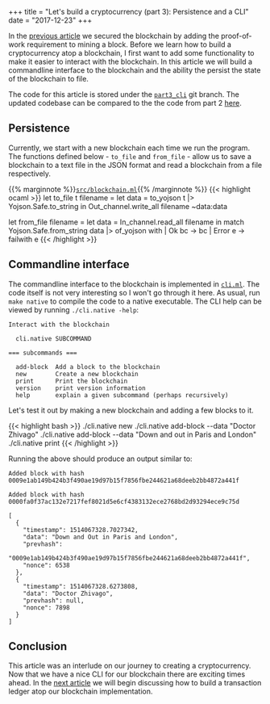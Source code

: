 +++
title = "Let's build a cryptocurrency (part 3): Persistence and a CLI"
date = "2017-12-23"
+++

In the [previous article](../crypto2) we secured the blockchain by adding the proof-of-work
requirement to mining a block. Before we learn how to build
a cryptocurrency atop a blockchain, I first want to add some functionality to make it easier
to interact with the blockchain. In this article we will build a commandline interface to the
blockchain and the ability the persist the state of the blockchain to file.

The code for this article is stored under the
[`part3_cli`](https://github.com/eadanfahey/ORaiml/tree/part3_cli) git branch.
The updated codebase can be compared to the the code from part 2
[here](https://github.com/eadanfahey/ORaiml/compare/part2_pow...part3_cli).

## Persistence

Currently, we start with a new blockchain each time we run the program. The functions
defined below - `to_file` and `from_file` - allow us to save a blockchain to a
text file in the JSON format and read a blockchain from a file respectively.

{{% marginnote %}}[`src/blockchain.ml`](https://github.com/eadanfahey/ORaiml/blob/part3_cli/src/blockchain.ml#L44){{% /marginnote %}}
{{< highlight ocaml >}}
let to_file t filename =
  let data = to_yojson t |> Yojson.Safe.to_string in
  Out_channel.write_all filename ~data:data


let from_file filename =
  let data = In_channel.read_all filename in
  match Yojson.Safe.from_string data |> of_yojson with
  | Ok bc -> bc
  | Error e -> failwith e
{{< /highlight >}}


## Commandline interface

The commandline interface to the blockchain is implemented in 
[`cli.ml`](https://github.com/eadanfahey/ORaiml/blob/part3_cli/src/cli.ml). The code itself is
not very interesting so I won't go through it here. As usual, run `make native` to compile the
code to a native executable. The CLI help can be viewed by running `./cli.native -help`:
```
Interact with the blockchain

  cli.native SUBCOMMAND

=== subcommands ===

  add-block  Add a block to the blockchain
  new        Create a new blockchain
  print      Print the blockchain
  version    print version information
  help       explain a given subcommand (perhaps recursively)
```

Let's test it out by making a new blockchain and adding a few blocks to it.

{{< highlight bash >}}
./cli.native new
./cli.native add-block --data "Doctor Zhivago"
./cli.native add-block --data "Down and out in Paris and London"
./cli.native print
{{< /highlight >}}

Running the above should produce an output similar to:

```
Added block with hash 0009e1ab149b424b3f490ae19d97b15f7856fbe244621a68deeb2bb4872a441f

Added block with hash 0000fa0f37ac132e7217fef8021d5e6cf4383132ece2768bd2d93294ece9c75d

[
  {
    "timestamp": 1514067328.7027342,
    "data": "Down and Out in Paris and London",
    "prevhash":
      "0009e1ab149b424b3f490ae19d97b15f7856fbe244621a68deeb2bb4872a441f",
    "nonce": 6538
  },
  {
    "timestamp": 1514067328.6273808,
    "data": "Doctor Zhivago",
    "prevhash": null,
    "nonce": 7898
  }
]
```

## Conclusion

This article was an interlude on our journey to creating a cryptocurrency. Now that we have a nice
CLI for our blockchain there are exciting times ahead. In the [next article](../crypto4) we will begin
discussing how to build a transaction ledger atop our blockchain implementation.
